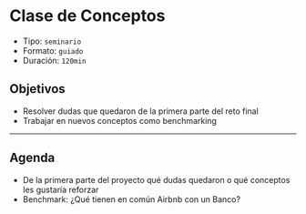 # Clase de Conceptos

- Tipo: `seminario`
- Formato: `guiado`
- Duración: `120min`

## Objetivos

- Resolver dudas que quedaron de la primera parte del reto final
- Trabajar en nuevos conceptos como benchmarking
***

## Agenda

- De la primera parte del proyecto qué dudas quedaron o qué conceptos les
gustaría reforzar
- Benchmark: ¿Qué tienen en común Airbnb con un Banco?
